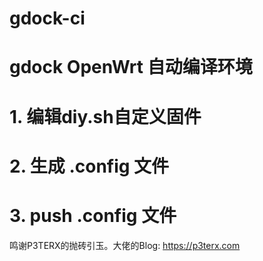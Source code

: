 # gdock-ci
# gdock OpenWrt 自动编译环境
# 1. 编辑diy.sh自定义固件 
# 2. 生成 .config 文件
# 3. push .config 文件
鸣谢P3TERX的抛砖引玉。大佬的Blog: https://p3terx.com
